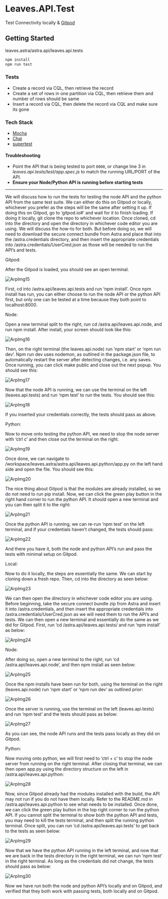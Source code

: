 # Leaves.API.Test

Test Connectivity locally & [Gitpod](https://gitpod.io/)


## Getting Started

leaves.astra/astra.api/leaves.api.tests

```sh
npm install 
npm run test
```

### Tests

* Create a record via CQL, then retrieve the record
* Create a set of rows in one partition via CQL, then retrieve them and number of rows should be same
* Insert a record via CQL, then delete the record via CQL and make sure its gone
  
### Tech Stack
- [Mocha](https://mochajs.org/)
- [Chai](https://www.chaijs.com/api/bdd/)
- [supertest](https://github.com/visionmedia/supertest)
  
#### Troubleshooting

* Point the API that is being tested to port `8000`, or change line 3 in *leaves.api.tests/test/app.spec.js* to match the running URL/PORT of the API.
* **Ensure your Node/Python API is running before starting tests**

----

We will discuss how to run the tests for testing the node API and the python API from the same test suite. We can either do this on Gitpod or locally, whichever you prefer as the steps will be the same after setting it up. If doing this on Gitpod, go to ‘gitpod.io#<the-repo-url>’ and wait for it to finish loading. If doing it locally, git clone the repo to whichever location. Once cloned, cd into the directory and open the directory in whichever code editor you are using. We will discuss the how-to for both. But before doing so, we will need to download the secure connect bundle from Astra and place that into the /astra.credentials directory, and then insert the appropriate credentials into /astra.credentials/UserCred.json as those will be needed to run the API’s and tests. 

Gitpod:

After the Gitpod is loaded, you should see an open terminal. 

![ArpImg15](Assets/../../../Assets/Images/ArpImg15.png)

First, cd into /astra.api/leaves.api.tests and run ‘npm install’. Once npm install has run, you can either choose to run the node API or the python API first, but only one can be tested at a time because they both point to localhost:8000.

Node: 

Open a new terminal split to the right, run cd /astra.api/leaves.api.node, and run npm install. After install, your screen should look like this: 

![ArpImg16](Assets/../../../Assets/Images/ArpImg16.png)

Then, on the right terminal (the leaves.api.node) run ‘npm start’ or ‘npm run dev’. Npm run dev uses nodemon, as outlined in the package.json file, to automatically restart the server after detecting changes, i.e. any saves. Once running, you can click make public and close out the next popup. You should see this:

![ArpImg17](Assets/../../../Assets/Images/ArpImg17.png)

Now that the node API is running, we can use the terminal on the left (leaves.api.tests) and run ‘npm test’ to run the tests. You should see this:

![ArpImg18](Assets/../../../Assets/Images/ArpImg18.png)

If you inserted your credentials correctly, the tests should pass as above.

Python:

Now to move onto testing the python API, we need to stop the node server with ‘ctrl c’ and then close out the terminal on the right.

![ArpImg19](Assets/../../../Assets/Images/ArpImg19.png)

Once done, we can navigate to /workspace/leaves.astra/astra.api/leaves.api.python/app.py on the left hand side and open the file. You should see this:

![ArpImg20](Assets/../../../Assets/Images/ArpImg20.png)

The nice thing about Gitpod is that the modules are already installed, so we do not need to run pip install. Now, we can click the green play button in the right hand corner to run the python API. It should open a new terminal and you can then split it to the right:

![ArpImg21](Assets/../../../Assets/Images/ArpImg21.png)

Once the python API is running, we can re-run ‘npm test’ on the left terminal, and if your credentials haven’t changed, the tests should pass: 

![ArpImg22](Assets/../../../Assets/Images/ArpImg22.png)

And there you have it, both the node and python API’s run and pass the tests with minimal setup on Gitpod. 

Local:

Now to do it locally, the steps are essentially the same. We can start by cloning down a fresh repo. Then, cd into the directory as seen below:

![ArpImg23](Assets/../../../Assets/Images/ArpImg23.png)

We can then open the directory in whichever code editor you are using. Before beginning, take the secure connect bundle zip from Astra and insert it into /astra.credentials, and then insert the appropriate credentials into /astra.credentials/UserCred.json as we will need them to run the API’s and tests. We can then open a new terminal and essentially do the same as we did for Gitpod. First, run ‘cd /astra.api/leaves.api.tests/ and run ‘npm install’ as below:

![ArpImg24](Assets/../../../Assets/Images/ArpImg24.png)

Node:

After doing so, open a new terminal to the right, run ‘cd /astra.api/leaves.api.node’, and then npm install as seen below:

![ArpImg25](Assets/../../../Assets/Images/ArpImg25.png)

Once the npm installs have been run for both, using the terminal on the right (leaves.api.node) run ‘npm start’ or ‘npm run dev’ as outlined prior:

![ArpImg26](Assets/../../../Assets/Images/ArpImg26.png)

Once the server is running, use the terminal on the left (leaves.api.tests) and run ‘npm test’ and the tests should pass as below:

![ArpImg27](Assets/../../../Assets/Images/ArpImg27.png)


As you can see, the node API runs and the tests pass locally as they did on Gitpod. 

Python:

Now moving onto python, we will first need to ‘ctrl + c’ to stop the node server from running on the right terminal. After closing that terminal, we can then open app.py using the directory structure on the left in /astra.api/leaves.api.python:

![ArpImg28](Assets/../../../Assets/Images/ArpImg28.png)

Now, since Gitpod already had the modules installed with the build, the API may not run if you do not have them locally. Refer to the README.md in /astra.api/leaves.api.python to see what needs to be installed. Once done, we can click the green play button in the top right corner to run the python API. If you cannot split the terminal to show both the python API and tests, you may need to kill the tests terminal, and then split the running python terminal. Once split, you can run ‘cd /astra.api/leaves.api.tests’ to get back to the tests as seen below:

![ArpImg29](Assets/../../../Assets/Images/ArpImg29.png)

Now that we have the python API running in the left terminal, and now that we are back in the tests directory in the right terminal, we can run ‘npm test’ in the right terminal. As long as the credentials did not change, the tests should pass as below:

![ArpImg30](Assets/../../../Assets/Images/ArpImg30.png)

Now we have run both the node and python API’s locally and on Gitpod, and verified that they both work with passing tests, both locally and on Gitpod. 